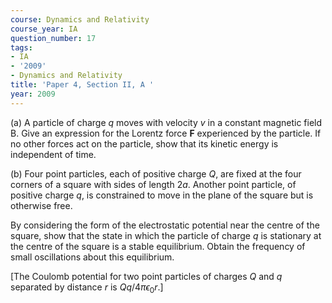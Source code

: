 ```yaml
---
course: Dynamics and Relativity
course_year: IA
question_number: 17
tags:
- IA
- '2009'
- Dynamics and Relativity
title: 'Paper 4, Section II, A '
year: 2009
---
```




(a) A particle of charge $q$ moves with velocity $v$ in a constant magnetic field B. Give an expression for the Lorentz force $\mathbf{F}$ experienced by the particle. If no other forces act on the particle, show that its kinetic energy is independent of time.

(b) Four point particles, each of positive charge $Q$, are fixed at the four corners of a square with sides of length $2 a$. Another point particle, of positive charge $q$, is constrained to move in the plane of the square but is otherwise free.

By considering the form of the electrostatic potential near the centre of the square, show that the state in which the particle of charge $q$ is stationary at the centre of the square is a stable equilibrium. Obtain the frequency of small oscillations about this equilibrium.

[The Coulomb potential for two point particles of charges $Q$ and $q$ separated by distance $r$ is $\left.Q q / 4 \pi \epsilon_{0} r .\right]$